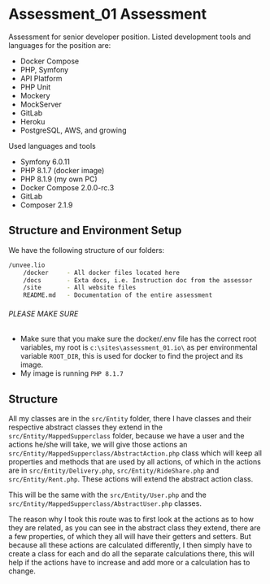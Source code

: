 # Assessment_01 Assessment
Assessment for senior developer position. Listed development tools and languages for the position are:
- Docker Compose 
- PHP, Symfony
- API Platform
- PHP Unit
- Mockery
- MockServer
- GitLab
- Heroku
- PostgreSQL, AWS, and growing

Used languages and tools
- Symfony 6.0.11
- PHP 8.1.7 (docker image)
- PHP 8.1.9 (my own PC)
- Docker Compose 2.0.0-rc.3
- GitLab
- Composer 2.1.9
## Structure and Environment Setup
We have the following structure of our folders:
```sh
/unvee.lio
    /docker     - All docker files located here
    /docs       - Exta docs, i.e. Instruction doc from the assessor
    /site       - All website files
    README.md   - Documentation of the entire assessment
```
###### PLEASE MAKE SURE
- Make sure that you make sure the docker/.env file has the correct root variables, my root is `c:\sites\assessment_01.io\` as per environmental variable `ROOT_DIR`, this is used for docker to find the project and its image.
- My image is running `PHP 8.1.7`

## Structure

All my classes are in the `src/Entity` folder, there I have classes and their respective abstract classes they extend in the `src/Entity/MappedSupperclass` folder, because we have a user and the actions he/she will take, we will give those actions an `src/Entity/MappedSupperclass/AbstractAction.php` class which will keep all properties and methods that are used by all actions, of which in the actions are in `src/Entity/Delivery.php`, `src/Entity/RideShare.php` and `src/Entity/Rent.php`. These actions will extend the abstract action class. 

This will be the same with the `src/Entity/User.php` and the `src/Entity/MappedSupperclass/AbstractUser.php` classes.

The reason why I took this route was to first look at the actions as to how they are related, as you can see in the abstract class they extend, there are a few properties, of which they all will have their getters and setters. But because all these actions are calculated differently, I then simply have to create a class for each and do all the separate calculations there, this will help if the actions have to increase and add more or a calculation has to change.